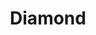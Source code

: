---
title: Diamond
price: R150 000
limit: 1
logo: diamond.png
large-logo: diamond-large.png
logo_size: 150

# Expo info
expo: yes
expo_space: 6x3m
watercooler: yes
banners: 4
stand: 555_ Dev Conference 2020_ CPT_ DIAMOND 6 X 3_B
furniture: Standard with the larger conversation table with 5 chairs. Additional furniture options are available at a extra cost
stand_style: Tension fabric

#benefits
delegateDB: yes
speakerSlot: yes
passes: 5
discount_disabled: false

brand_benefits:
    - Logo on podium in keynote room
    - Logo on hanging banners in keynote room
    - Logo on laptop sticker which will be placed in delegate bags

exclusive:
    - Exclusive logo branding on delegate hoodies
    - Exclusive brand exposure at post event function
sold_out: no
order: 10
---